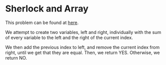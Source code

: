 # Sherlock and Array

This problem can be found at [here](https://www.hackerrank.com/challenges/sherlock-and-array/problem?utm_campaign=challenge-recommendation&utm_medium=email&utm_source=24-hour-campaign).

We attempt to create two variables, left and right, individually with the sum of every variable to the left and the right of the current index. 

We then add the previous index to left, and remove the current index from right, until we get that they are equal. Then, we return YES. Otherwise, we return NO. 